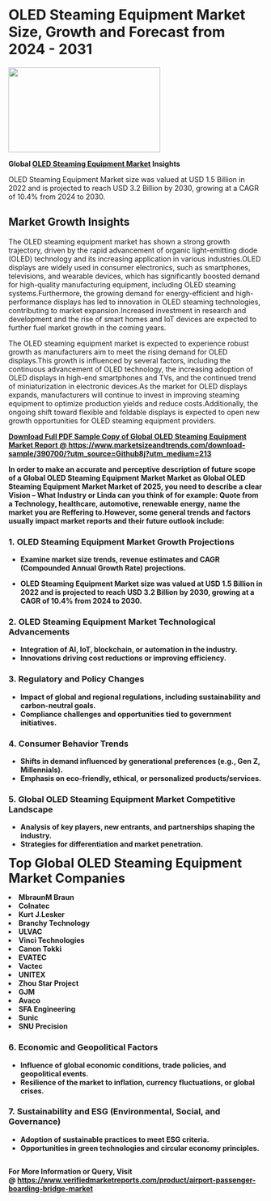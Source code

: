 <H1>OLED Steaming Equipment Market Size, Growth and Forecast from 2024 - 2031</H1><img class="aligncenter size-medium wp-image-584254" src="https://thirdeyenews.in/wp-content/uploads/2024/09/Global-Market-Research-300x168.jpeg" alt="" width="300" height="168" /><p><strong>Global&nbsp;<a href="https://www.marketsizeandtrends.com/download-sample/390700/?utm_source=Github8j?utm_medium=213">OLED Steaming Equipment Market</a> Insights</strong></p><p>OLED Steaming Equipment Market size was valued at USD 1.5 Billion in 2022 and is projected to reach USD 3.2 Billion by 2030, growing at a CAGR of 10.4% from 2024 to 2030.</p><p><h2>Market Growth Insights</h2> <p>The OLED steaming equipment market has shown a strong growth trajectory, driven by the rapid advancement of organic light-emitting diode (OLED) technology and its increasing application in various industries.OLED displays are widely used in consumer electronics, such as smartphones, televisions, and wearable devices, which has significantly boosted demand for high-quality manufacturing equipment, including OLED steaming systems.Furthermore, the growing demand for energy-efficient and high-performance displays has led to innovation in OLED steaming technologies, contributing to market expansion.Increased investment in research and development and the rise of smart homes and IoT devices are expected to further fuel market growth in the coming years.</p> <p><strong><a href="#"></a></strong></p> <p>The OLED steaming equipment market is expected to experience robust growth as manufacturers aim to meet the rising demand for OLED displays.This growth is influenced by several factors, including the continuous advancement of OLED technology, the increasing adoption of OLED displays in high-end smartphones and TVs, and the continued trend of miniaturization in electronic devices.As the market for OLED displays expands, manufacturers will continue to invest in improving steaming equipment to optimize production yields and reduce costs.Additionally, the ongoing shift toward flexible and foldable displays is expected to open new growth opportunities for OLED steaming equipment providers.</p> <p><strong><a href="#"></p><p><span class=""><strong>Download Full PDF Sample Copy of Global OLED Steaming Equipment Market Report</strong> @ <a href="https://www.marketsizeandtrends.com/download-sample/390700/?utm_source=Github8j?utm_medium=213" target="_blank">https://www.marketsizeandtrends.com/download-sample/390700/?utm_source=Github8j?utm_medium=213</a></span></p><p>In order to make an accurate and perceptive description of future scope of a Global&nbsp;OLED Steaming Equipment Market Market as Global&nbsp;OLED Steaming Equipment Market Market of 2025, you need to describe a clear Vision &ndash; What Industry or Linda can you think of for example: Quote from a Technology, healthcare, automotive, renewable energy, name the market you are Reffering to.However, some general trends and factors usually impact market reports and their future outlook include:</p><h3>1.&nbsp;<strong>OLED Steaming Equipment Market Growth Projections</strong></h3><ul><li>Examine market size trends, revenue estimates and CAGR (Compounded Annual Growth Rate) projections.</li><li><p>OLED Steaming Equipment Market size was valued at USD 1.5 Billion in 2022 and is projected to reach USD 3.2 Billion by 2030, growing at a CAGR of 10.4% from 2024 to 2030.</p></li></ul><h3>2.&nbsp;<strong>OLED Steaming Equipment Market Technological Advancements</strong></h3><ul><li>Integration of AI, IoT, blockchain, or automation in the industry.</li><li>Innovations driving cost reductions or improving efficiency.</li></ul><h3>3.&nbsp;<strong>Regulatory and Policy Changes</strong></h3><ul><li>Impact of global and regional regulations, including sustainability and carbon-neutral goals.</li><li>Compliance challenges and opportunities tied to government initiatives.</li></ul><h3>4.&nbsp;<strong>Consumer Behavior Trends</strong></h3><ul><li>Shifts in demand influenced by generational preferences (e.g., Gen Z, Millennials).</li><li>Emphasis on eco-friendly, ethical, or personalized products/services.</li></ul><h3>5.&nbsp;<strong>Global OLED Steaming Equipment Market Competitive Landscape</strong></h3><ul><li>Analysis of key players, new entrants, and partnerships shaping the industry.</li><li>Strategies for differentiation and market penetration.</li></ul><p data-pm-slice="1 1 []"><span style="color: inherit; font-family: inherit; font-size: 25px;">Top Global OLED Steaming Equipment Market Companies</span></p><div class="" data-test-id=""><p><li>MbraunM Braun</li><li> Colnatec</li><li> Kurt J.Lesker</li><li> Branchy Technology</li><li> ULVAC</li><li> Vinci Technologies</li><li> Canon Tokki</li><li> EVATEC</li><li> Vactec</li><li> UNITEX</li><li> Zhou Star Project</li><li> GJM</li><li> Avaco</li><li> SFA Engineering</li><li> Sunic</li><li> SNU Precision</li></p></div><h3>6.&nbsp;<strong>Economic and Geopolitical Factors</strong></h3><ul><li>Influence of global economic conditions, trade policies, and geopolitical events.</li><li>Resilience of the market to inflation, currency fluctuations, or global crises.</li></ul><h3>7.&nbsp;<strong>Sustainability and ESG (Environmental, Social, and Governance)</strong></h3><ul><li>Adoption of sustainable practices to meet ESG criteria.</li><li>Opportunities in green technologies and circular economy principles.</li></ul><h2><strong style="font-size: 14px;">For More Information or Query, Visit @&nbsp;</strong><a style="background-color: #ffffff; font-size: 14px;" href="https://www.marketsizeandtrends.com/report/oled-steaming-equipment-market/" target="_blank">https://www.verifiedmarketreports.com/product/airport-passenger-boarding-bridge-market</a></h2>